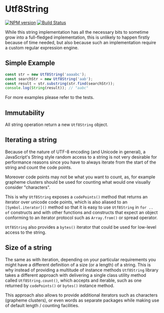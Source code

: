 # Utf8String

[![NPM version](https://badge.fury.io/js/utf8string.svg)](https://npmjs.org/package/utf8string)
[![Build Status][travis-image]][travis-url]

[project-url]: https://github.com/grassator/utf8string
[travis-url]: https://travis-ci.org/grassator/utf8string
[travis-image]: https://travis-ci.org/grassator/utf8string.svg?branch=master

While this string implementation has all the necessary bits to sometime grow into
a full-fledged implementation, this is unlikely to happen firstly because of
time needed, but also because such an implementation require a custom regular
expression engine.

## Simple Example

```js
const str = new Utf8String('aaaabc');
const searchStr = new Utf8String('aab');
const result = str.substring(str.find(searchStr));
console.log(String(result)); // "aabc"
```

For more examples please refer to the tests.

## Immutability

All string operation return a new `Utf8String` object.


## Iterating a string

Because of the nature of UTF-8 encoding (and Unicode in general),
a JavaScript's String style random access to a string is not very
desirable for performance reasons since you have to always iterate
from the start of the string and count the code points.

Moreover code points may not be what you want to count, as, for
example grapheme clusters should be used for counting what would
one visually consider "characters".

This is why `Utf8String` exposes a `codePoints()` method that
returns an iterator over unicode code points, which is also
aliased to an `[Symbol.iterator]()` method so that it is easy
to use `Utf8String` in `for .. of` constructs and with other
functions and constructs that expect an object conforming to an
iterator protocol such as `Array.from()` or spread operator.

`Utf8String` also provides a `bytes()` iterator that could
be used for low-level access to the string.

## Size of a string

The same as with iteration, depending on your particular requirements
you might have a different definition of a size (or a length) of a
string. This is why instead of providing a multitude of instance
methods `Utf8String` library takes a different approach with
delivering a single class utility method called `Utf8String.count()`,
which accepts and iterable, such as one returned by `codePoints()`
or `bytes()` instance method.

This approach also allows to provide additional iterators such as
characters (grapheme clusters), or even words as separate packages
while making use of default length / counting facilities.
